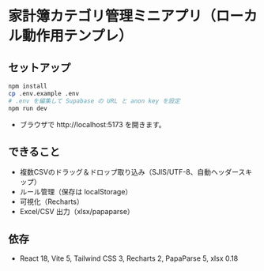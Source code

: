 # 家計簿カテゴリ管理ミニアプリ（ローカル動作用テンプレ）

## セットアップ
```bash
npm install
cp .env.example .env
# .env を編集して Supabase の URL と anon key を設定
npm run dev
```
- ブラウザで http://localhost:5173 を開きます。

## できること
- 複数CSVのドラッグ＆ドロップ取り込み（SJIS/UTF-8、自動ヘッダースキップ）
- ルール管理（保存は localStorage）
- 可視化（Recharts）
- Excel/CSV 出力（xlsx/papaparse）

## 依存
- React 18, Vite 5, Tailwind CSS 3, Recharts 2, PapaParse 5, xlsx 0.18
